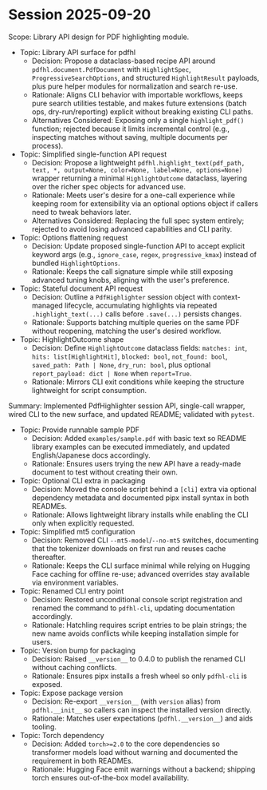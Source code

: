 # Session 2025-09-20
Scope: Library API design for PDF highlighting module.

- Topic: Library API surface for pdfhl
  - Decision: Propose a dataclass-based recipe API around `pdfhl.document.PdfDocument` with `HighlightSpec`, `ProgressiveSearchOptions`, and structured `HighlightResult` payloads, plus pure helper modules for normalization and search re-use.
  - Rationale: Aligns CLI behavior with importable workflows, keeps pure search utilities testable, and makes future extensions (batch ops, dry-run/reporting) explicit without breaking existing CLI paths.
  - Alternatives Considered: Exposing only a single `highlight_pdf()` function; rejected because it limits incremental control (e.g., inspecting matches without saving, multiple documents per process).
- Topic: Simplified single-function API request
  - Decision: Propose a lightweight `pdfhl.highlight_text(pdf_path, text, *, output=None, color=None, label=None, options=None)` wrapper returning a minimal `HighlightOutcome` dataclass, layering over the richer spec objects for advanced use.
  - Rationale: Meets user's desire for a one-call experience while keeping room for extensibility via an optional options object if callers need to tweak behaviors later.
  - Alternatives Considered: Replacing the full spec system entirely; rejected to avoid losing advanced capabilities and CLI parity.
- Topic: Options flattening request
  - Decision: Update proposed single-function API to accept explicit keyword args (e.g., `ignore_case`, `regex`, `progressive_kmax`) instead of bundled `HighlightOptions`.
  - Rationale: Keeps the call signature simple while still exposing advanced tuning knobs, aligning with the user's preference.
- Topic: Stateful document API request
  - Decision: Outline a `PdfHighlighter` session object with context-managed lifecycle, accumulating highlights via repeated `.highlight_text(...)` calls before `.save(...)` persists changes.
  - Rationale: Supports batching multiple queries on the same PDF without reopening, matching the user's desired workflow.
- Topic: HighlightOutcome shape
  - Decision: Define `HighlightOutcome` dataclass fields: `matches: int`, `hits: list[HighlightHit]`, `blocked: bool`, `not_found: bool`, `saved_path: Path | None`, `dry_run: bool`, plus optional `report_payload: dict | None` when `report=True`.
  - Rationale: Mirrors CLI exit conditions while keeping the structure lightweight for script consumption.

Summary: Implemented PdfHighlighter session API, single-call wrapper, wired CLI to the new surface, and updated README; validated with `pytest`.
- Topic: Provide runnable sample PDF
  - Decision: Added `examples/sample.pdf` with basic text so README library examples can be executed immediately, and updated English/Japanese docs accordingly.
  - Rationale: Ensures users trying the new API have a ready-made document to test without creating their own.
- Topic: Optional CLI extra in packaging
  - Decision: Moved the console script behind a `[cli]` extra via optional dependency metadata and documented pipx install syntax in both READMEs.
  - Rationale: Allows lightweight library installs while enabling the CLI only when explicitly requested.
- Topic: Simplified mt5 configuration
  - Decision: Removed CLI `--mt5-model`/`--no-mt5` switches, documenting that the tokenizer downloads on first run and reuses cache thereafter.
  - Rationale: Keeps the CLI surface minimal while relying on Hugging Face caching for offline re-use; advanced overrides stay available via environment variables.
- Topic: Renamed CLI entry point
  - Decision: Restored unconditional console script registration and renamed the command to `pdfhl-cli`, updating documentation accordingly.
  - Rationale: Hatchling requires script entries to be plain strings; the new name avoids conflicts while keeping installation simple for users.
- Topic: Version bump for packaging
  - Decision: Raised `__version__` to 0.4.0 to publish the renamed CLI without caching conflicts.
  - Rationale: Ensures pipx installs a fresh wheel so only `pdfhl-cli` is exposed.
- Topic: Expose package version
  - Decision: Re-export `__version__` (with `version` alias) from `pdfhl.__init__` so callers can inspect the installed version directly.
  - Rationale: Matches user expectations (`pdfhl.__version__`) and aids tooling.
- Topic: Torch dependency
  - Decision: Added `torch>=2.0` to the core dependencies so transformer models load without warning and documented the requirement in both READMEs.
  - Rationale: Hugging Face emit warnings without a backend; shipping torch ensures out-of-the-box model availability.
